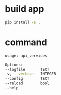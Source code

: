 # build app
```bash
pip install -e .
```

# command
```bash
usage: api_services

Options:
--logfile       TEXT
-v, --verbose   INTEGER
--config        TEXT
--reload        bool
--help  
```